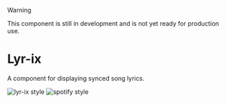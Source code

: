 >[!WARNING]
>This component is still in development and is not yet ready for production use.

# Lyr-ix

A component for displaying synced song lyrics.

![lyr-ix style](https://github.com/bouzidanas/lyr-ix/assets/25779130/a8064cf3-ce29-475b-b3fc-69094b260023)
![spotify style](https://github.com/bouzidanas/lyr-ix/assets/25779130/26386213-0193-4813-b6a3-3e1d3176375b)
